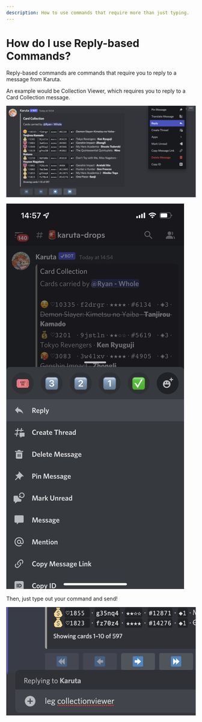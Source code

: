 ```yaml
---
description: How to use commands that require more than just typing.
---
```


# How do I use Reply-based Commands?

Reply-based commands are commands that require you to reply to a message from Karuta.

An example would be Collection Viewer, which requires you to reply to a Card Collection message.

![On Desktop, just press the three dots on the right and press Reply.](<../.gitbook/assets/image (37) (1).png>)

![On mobile, hold on the message and press Reply.](<../.gitbook/assets/image (24).png>)

Then, just type out your command and send!

![](<../.gitbook/assets/image (36).png>)
